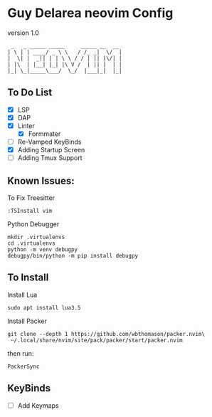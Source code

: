 # Guy Delarea neovim Config
version 1.0
```
 _   _ _____ _____     _____ __  __
| \ | | ____/ _ \ \   / /_ _|  \/  |
|  \| |  _|| | | \ \ / / | || |\/| |
| |\  | |__| |_| |\ V /  | || |  | |
|_| \_|_____\___/  \_/  |___|_|  |_|
```

## To Do List

- [X] LSP
- [X] DAP
- [X] Linter
  - [X] Formmater
- [ ] Re-Vamped KeyBinds
- [X] Adding Startup Screen 
- [ ] Adding Tmux Support

## Known Issues:
To Fix Treesitter 
```
:TSInstall vim
```
Python Debugger
```
mkdir .virtualenvs
cd .virtualenvs
python -m venv debugpy
debugpy/bin/python -m pip install debugpy
```
## To Install 
Install Lua
```
sudo apt install lua3.5
```
Install Packer
```
git clone --depth 1 https://github.com/wbthomason/packer.nvim\
 ~/.local/share/nvim/site/pack/packer/start/packer.nvim
```
then run:
```
PackerSync
```

## KeyBinds
- [ ] Add Keymaps
